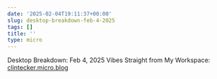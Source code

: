 ```yaml
---
date: '2025-02-04T19:11:37+00:00'
slug: desktop-breakdown-feb-4-2025
tags: []
title: ''
type: micro
---
```


Desktop Breakdown: Feb 4, 2025 Vibes Straight from My Workspace: [clintecker.micro.blog](https://clintecker.micro.blog/2025/02/04/desktop-breakdown-feb-vibes-straight.html)